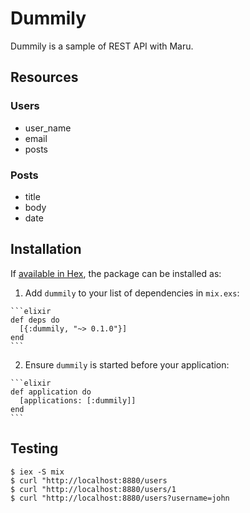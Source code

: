 # Dummily

Dummily is a sample of REST API with Maru.

## Resources
### Users
- user_name
- email
- posts

### Posts
- title
- body
- date

## Installation

If [available in Hex](https://hex.pm/docs/publish), the package can be installed as:

  1. Add `dummily` to your list of dependencies in `mix.exs`:

    ```elixir
    def deps do
      [{:dummily, "~> 0.1.0"}]
    end
    ```

  2. Ensure `dummily` is started before your application:

    ```elixir
    def application do
      [applications: [:dummily]]
    end
    ```

## Testing

```
$ iex -S mix
$ curl "http://localhost:8880/users
$ curl "http://localhost:8880/users/1
$ curl "http://localhost:8880/users?username=john
```